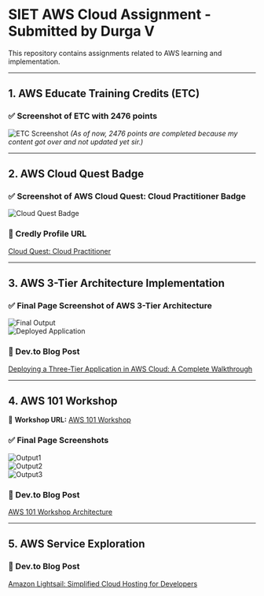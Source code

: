 # SIET AWS Cloud Assignment - Submitted by Durga V
This repository contains assignments related to AWS learning and implementation.

---

## 1. AWS Educate Training Credits (ETC)  

### ✅ Screenshot of ETC with 2476 points  
![ETC Screenshot](https://dev-to-uploads.s3.amazonaws.com/uploads/articles/s0ujzb1xhvgkkt7rbt8k.png)
*(As of now, 2476 points are completed because my content got over and not updated yet sir.)*

---

## 2. AWS Cloud Quest Badge  

### ✅ Screenshot of AWS Cloud Quest: Cloud Practitioner Badge  
![Cloud Quest Badge](https://dev-to-uploads.s3.amazonaws.com/uploads/articles/bbq6n24c2l1v459llxpl.png)

### 🔗 Credly Profile URL  
[Cloud Quest: Cloud Practitioner](https://www.credly.com/earner/earned/badge/7bbf642e-3808-4a1d-8ae7-be78b81c2d41)

---

## 3. AWS 3-Tier Architecture Implementation  

### ✅ Final Page Screenshot of AWS 3-Tier Architecture  
![Final Output](https://dev-to-uploads.s3.amazonaws.com/uploads/articles/0d6xfa49jagi15vumsvn.png)  
![Deployed Application](https://dev-to-uploads.s3.amazonaws.com/uploads/articles/oeh00g60yrwkmhctae5i.png)

### 🔗 Dev.to Blog Post  
[Deploying a Three-Tier Application in AWS Cloud: A Complete Walkthrough](https://dev.to/durga_v/deploying-a-three-tier-application-in-aws-cloud-a-complete-walkthrough-gl7)

---

## 4. AWS 101 Workshop  

🔗 **Workshop URL:** [AWS 101 Workshop](https://catalog.workshops.aws/aws101/en-US)  

### ✅ Final Page Screenshots  
![Output1](https://dev-to-uploads.s3.amazonaws.com/uploads/articles/kfnpkwv0iyml8p8d7mbv.png)  
![Output2](https://dev-to-uploads.s3.amazonaws.com/uploads/articles/uh2ty0161xhl3lyw6jdt.png)  
![Output3](https://dev-to-uploads.s3.amazonaws.com/uploads/articles/qdqhtatpc8up6op9j9cc.png)

### 🔗 Dev.to Blog Post  
[AWS 101 Workshop Architecture](https://dev.to/durga_v/aws-101-workshop-architecture-12f5)

---

## 5. AWS Service Exploration  

### 🔗 Dev.to Blog Post  
[Amazon Lightsail: Simplified Cloud Hosting for Developers](https://dev.to/durga_v/amazon-lightsail-simplified-cloud-hosting-for-developers-4g9j)
